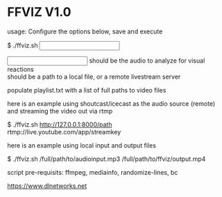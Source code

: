 # FFVIZ V1.0                                    

usage: Configure the options below, save and execute                             

$ ./ffviz.sh <input> <output>                                                    

<input> should be the audio to analyze for visual reactions                      
<output> should be a path to a local file, or a remote livestream server         

populate playlist.txt with a list of full paths to video files

here is an example using shoutcast/icecast as the audio source (remote) and streaming the video out via rtmp

$ ./ffviz.sh http://127.0.0.1:8000/path rtmp://live.youtube.com/app/streamkey

here is an example using local input and output files

$ ./ffviz.sh /full/path/to/audioinput.mp3 /full/path/to/ffviz/output.mp4

script pre-requisits: ffmpeg, mediainfo, randomize-lines, bc  

https://www.dlnetworks.net
